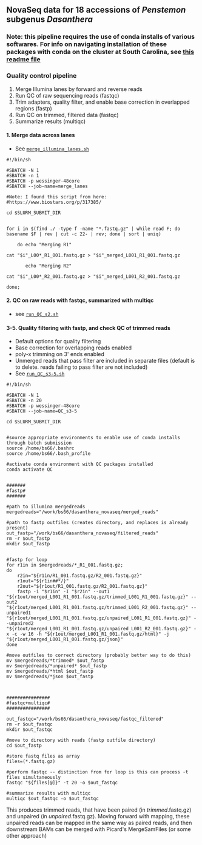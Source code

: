 ## NovaSeq data for 18 accessions of *Penstemon* subgenus *Dasanthera*

### Note: this pipeline requires the use of conda installs of various softwares. For info on navigating installation of these packages with conda on the cluster at South Carolina, see [this readme file](https://github.com/benstemon/dasanthera_novaseq/blob/main/conda_info/README.md)

### Quality control pipeline
1. Merge Illumina lanes by forward and reverse reads
2. Run QC of raw sequencing reads (fastqc)
3. Trim adapters, quality filter, and enable base correction in overlapped regions (fastp)
4. Run QC on trimmed, filtered data (fastqc)
5. Summarize results (multiqc)

#### 1. Merge data across lanes
* See [`merge_illumina_lanes.sh`](https://github.com/benstemon/dasanthera_novaseq/blob/main/QC/merge_illumina_lanes.sh)

```shell
#!/bin/sh

#SBATCH -N 1
#SBATCH -n 1
#SBATCH -p wessinger-48core
#SBATCH --job-name=merge_lanes

#Note: I found this script from here:
#https://www.biostars.org/p/317385/

cd $SLURM_SUBMIT_DIR


for i in $(find ./ -type f -name "*.fastq.gz" | while read F; do basename $F | rev | cut -c 22- | rev; done | sort | uniq)

    do echo "Merging R1"

cat "$i"_L00*_R1_001.fastq.gz > "$i"_merged_L001_R1_001.fastq.gz

       echo "Merging R2"

cat "$i"_L00*_R2_001.fastq.gz > "$i"_merged_L001_R2_001.fastq.gz

done;
```

#### 2. QC on raw reads with fastqc, summarized with multiqc
* see [`run_QC_s2.sh`](https://github.com/benstemon/dasanthera_novaseq/blob/main/QC/run_QC_s2.sh)

#### 3-5. Quality filtering with fastp, and check QC of trimmed reads
* Default options for quality filtering
* Base correction for overlapping reads enabled
* poly-x trimming on 3' ends enabled
* Unmerged reads that pass filter are included in separate files (default is to delete. reads failing to pass filter are not included)
* See [`run_QC_s3-5.sh`](https://github.com/benstemon/dasanthera_novaseq/blob/main/QC/run_QC_s3-5.sh)

```shell
#!/bin/sh

#SBATCH -N 1
#SBATCH -n 20
#SBATCH -p wessinger-48core
#SBATCH --job-name=QC_s3-5

cd $SLURM_SUBMIT_DIR


#source appropriate environments to enable use of conda installs through batch submission
source /home/bs66/.bashrc
source /home/bs66/.bash_profile

#activate conda environment with QC packages installed
conda activate QC


#######
#fastp#
#######

#path to illumina mergedreads
mergedreads="/work/bs66/dasanthera_novaseq/merged_reads"

#path to fastp outfiles (creates directory, and replaces is already present)
out_fastp="/work/bs66/dasanthera_novaseq/filtered_reads"
rm -r $out_fastp
mkdir $out_fastp


#fastp for loop
for r1in in $mergedreads/*_R1_001.fastq.gz; 
do
    r2in="${r1in/R1_001.fastq.gz/R2_001.fastq.gz}"
    r1out="${r1in##*/}"
    r2out="${r1out/R1_001.fastq.gz/R2_001.fastq.gz}"
    fastp -i "$r1in" -I "$r2in" --out1 "${r1out/merged_L001_R1_001.fastq.gz/trimmed_L001_R1_001.fastq.gz}" --out2 "${r1out/merged_L001_R1_001.fastq.gz/trimmed_L001_R2_001.fastq.gz}" --unpaired1 "${r1out/merged_L001_R1_001.fastq.gz/unpaired_L001_R1_001.fastq.gz}" --unpaired2 "${r1out/merged_L001_R1_001.fastq.gz/unpaired_L001_R2_001.fastq.gz}" -x -c -w 16 -h "${r1out/merged_L001_R1_001.fastq.gz/html}" -j "${r1out/merged_L001_R1_001.fastq.gz/json}"
done

#move outfiles to correct directory (probably better way to do this)
mv $mergedreads/*trimmed* $out_fastp
mv $mergedreads/*unpaired* $out_fastp
mv $mergedreads/*html $out_fastp
mv $mergedreads/*json $out_fastp



################
#fastqc+multiqc#
################

out_fastqc="/work/bs66/dasanthera_novaseq/fastqc_filtered"
rm -r $out_fastqc
mkdir $out_fastqc

#move to directory with reads (fastp outfile directory)
cd $out_fastp

#store fastq files as array
files=(*.fastq.gz)

#perform fastqc -- distinction from for loop is this can process -t files simultaneously
fastqc "${files[@]}" -t 20 -o $out_fastqc

#summarize results with multiqc
multiqc $out_fastqc -o $out_fastqc
```

This produces trimmed reads, that have been paired (in *trimmed*.fastq.gz) and unpaired (in *unpaired*.fastq.gz).
Moving forward with mapping, these unpaired reads can be mapped in the same way as paired reads, and then downstream BAMs can be merged with Picard's MergeSamFiles (or some other approach) 
